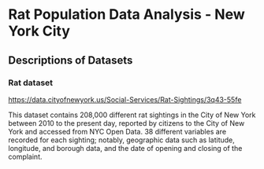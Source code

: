 # Rat Population Data Analysis - New York City

## Descriptions of Datasets

### Rat dataset

https://data.cityofnewyork.us/Social-Services/Rat-Sightings/3q43-55fe

This dataset contains 208,000 different rat sightings in the City of New York between 2010 to the present day, reported by citizens to the City of New York and accessed from NYC Open Data. 38 different variables are recorded for each sighting; notably, geographic data such as latitude, longitude, and borough data, and the date of opening and closing of the complaint. 
